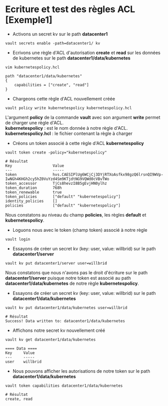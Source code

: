 # Ecriture et test des règles ACL [Exemple1]

- Activons un secret kv sur le path **datacenter1**

```
vault secrets enable -path=datacenter1/ kv
```

- Ecrivons une règle d'ACL d'autorisation **create** et **read** sur les données de kubernetes sur le path **datacenter1/data/kubernetes**

```
vim kubernetespolicy.hcl
```

```
path "datacenter1/data/kubernetes"
{
    capabilities = ["create", "read"]
}
```

- Chargeons cette règle d'ACL nouvellement créée

```
vault policy write kubernetespolicy kubernetespolicy.hcl
```

L'argument **policy** de la commande **vault** avec son argument **write** permet de charger une règle d'ACL.
<br> 
**kubernetespolicy** : est le nom donnée à notre règle d'ACL.<br>
**kubernetespolicy.hcl** : le fichier contenant la règle à charger

- Créons un token associé à cette règle d'ACL **kubernetespolicy**

```
vault token create -policy="kubernetespolicy"
```

```
# Résultat
Key                  Value
---                  -----
token                hvs.CAESIPlUg6WCjCj3DYjRTXoAsfkx98gzQ6lrsnQI9WVp-IwNGh4KHGh2cy5hZ0VuYzd4Sm9KTjdtNG9VQWd0cVBvTWo
token_accessor       TjCs8hevzI8B5gEvjHN0ylhz
token_duration       768h
token_renewable      true
token_policies       ["default" "kubernetespolicy"]
identity_policies    []
policies             ["default" "kubernetespolicy"]
```

Nous constatons au niveau du champ **policies**, les règles **default** et **kubernetespolicy**.

- Loguons nous avec le token (champ token) associé à notre règle

```
vault login
```

- Essayons de créer un secret kv (key: user, value: willbrid) sur le path **datacenter1/server**

```
vault kv put datacenter1/server user=willbrid
```

Nous constatons que nous n'avons pas le droit d'écriture sur le path **datacenter1/server** puisque notre token est associé au path **datacenter1/data/kubernetes** de notre règle **kubernetespolicy**.

- Essayons de créer un secret kv (key: user, value: willbrid) sur le path **datacenter1/data/kubernetes**

```
vault kv put datacenter1/data/kubernetes user=willbrid
```

```
# Résultat
Success! Data written to: datacenter1/data/kubernetes
```

- Affichons notre secret kv nouvellement créé

```
vault kv get datacenter1/data/kubernetes
```

```
==== Data ====
Key     Value
---     -----
user    willbrid
```

- Nous pouvons afficher les autorisations de notre token sur le path **datacenter1/data/kubernetes**

```
vault token capabilities datacenter1/data/kubernetes
```

```
# Résultat
create, read
```